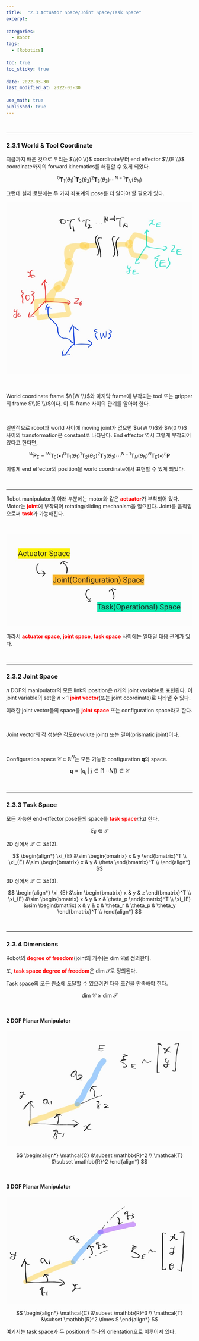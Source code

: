 ```yaml
---
title:  "2.3 Actuator Space/Joint Space/Task Space"
excerpt: 

categories:
  - Robot
tags:
  - [Robotics]

toc: true
toc_sticky: true
 
date: 2022-03-30
last_modified_at: 2022-03-30

use_math: true
published: true
---
```


<br>

***

### 2.3.1 World & Tool Coordinate

지금까지 배운 것으로 우리는 $\\{0 \\}$ coordinate부터 end effector $\\{E \\}$ coordinate까지의 forward kinematics를 해결할 수 있게 되었다.

$$
{}^{0}\mathbf{T}_1(\theta_1) {}^{1}\mathbf{T}_2(\theta_2){}{}^{2}\mathbf{T}_3(\theta_3) \cdots {}^{N-1}\mathbf{T}_N(\theta_N)
$$

그런데 실제 로봇에는 두 가지 좌표계의 pose를 더 알아야 할 필요가 있다.

<p align="center"><img src="/assets/image/robotics/ch2/2.14.jpg" width="" height="" title="" alt=""><br/></p>

<br>

World coordinate frame $\\{W \\}$와 마지막 frame에 부착되는 tool 또는 gripper의 frame $\\{E \\}$이다. 이 두 frame 사이의 관계를 알아야 한다.

<br>

일반적으로 robot과 world 사이에 moving joint가 없으면 $\\{W \\}$와 $\\{0 \\}$ 사이의 transformation은 constant로 나타난다. End effector 역시 그렇게 부착되어 있다고 한다면,

$$
{}^{W}\mathbf{P}_E = {}^{W}\mathbf{T}_0(\bullet){}^{0}\mathbf{T}_1(\theta_1){}^{1}\mathbf{T}_2(\theta_2){}^{2}\mathbf{T}_3(\theta_3) \cdots {}^{N-1}\mathbf{T}_N(\theta_N){}^{N}\mathbf{T}_E(\bullet){}^{E}\mathbf{P}
$$

이렇게 end effector의 position을 world coordinate에서 표현할 수 있게 되었다.

<br>

***

Robot manipulator의 아래 부분에는 motor와 같은 <span style="color:red">**actuator**</span>가 부착되어 있다. Motor는 <span style="color:red">**joint**</span>에 부착되어 rotating/sliding mechanism을 일으킨다. Joint를 움직임으로써 <span style="color:red">**task**</span>가 가능해진다.

<br>

<p align="center"><img src="/assets/image/robotics/ch2/2.15.jpg" width="" height="" title="" alt=""><br/></p>

따라서 <span style="color:red">**actuator space**</span>, <span style="color:red">**joint space**</span>, <span style="color:red">**task space**</span> 사이에는 일대일 대응 관계가 있다.

<br>

***

### 2.3.2 Joint Space

$n$ DOF의 manipulator의 모든 link의 position은 $n$개의 joint variable로 표현된다. 이 joint variable의 set을 $n \times 1$ <span style="color:red">**joint vector**</span>(또는 joint coordinate)로 나타낼 수 있다.

이러한 joint vector들의 space를 <span style="color:red">**joint space**</span> 또는 configuration space라고 한다.

<br>

Joint vector의 각 성분은 각도(revolute joint) 또는 길이(prismatic joint)이다.

<br>

Configuration space $\mathcal{C} \subset \mathbb{R}^N$는 모든 가능한 configuration $\mathbf{q}$의 space.

$$
\mathbf{q} = \{q_j \ |\ j \in [1 \cdots N] \} \in \mathcal{C}
$$

<br>

***

### 2.3.3 Task Space

모든 가능한 end-effector pose들의 space를 <span style="color:red">**task space**</span>라고 한다.

$$
\xi_{E} \in \mathcal{T}
$$

2D 상에서 $\mathcal{T} \subset SE(2)$.

$$
\begin{align*}
\xi_{E} &\sim \begin{bmatrix}
x & y
\end{bmatrix}^T \\
\xi_{E} &\sim \begin{bmatrix}
x & y & \theta
\end{bmatrix}^T \\
\end{align*}
$$

3D 상에서 $\mathcal{T} \subset SE(3)$.

$$
\begin{align*}
\xi_{E} &\sim \begin{bmatrix}
x & y & z
\end{bmatrix}^T \\
\xi_{E} &\sim \begin{bmatrix}
x & y & z & \theta_p
\end{bmatrix}^T \\
\xi_{E} &\sim \begin{bmatrix}
x & y & z & \theta_r & \theta_p & \theta_y
\end{bmatrix}^T \\
\end{align*}
$$

<br>

***

### 2.3.4 Dimensions

Robot의 <span style="color:red">**degree of freedom**</span>(joint의 개수)는 $\textrm{dim} \ \mathcal{C}$로 정의한다.

또, <span style="color:red">**task space degree of freedom**</span>은 $\textrm{dim} \ \mathcal{T}$로 정의된다.

Task space의 모든 원소에 도달할 수 있으려면 다음 조건을 만족해야 한다.

$$
\textrm{dim} \ \mathcal{C} \geq \textrm{dim} \ \mathcal{T}
$$

<br>

#### 2 DOF Planar Manipulator

<p align="center"><img src="/assets/image/robotics/ch2/2.16.jpg" width="" height="" title="" alt=""><br/></p>

$$
\begin{align*}
\mathcal{C} &\subset \mathbb{R}^2 \\
\mathcal{T} &\subset \mathbb{R}^2
\end{align*}
$$

<br>

#### 3 DOF Planar Manipulator

<p align="center"><img src="/assets/image/robotics/ch2/2.17.jpg" width="" height="" title="" alt=""><br/></p>

$$
\begin{align*}
\mathcal{C} &\subset \mathbb{R}^3 \\
\mathcal{T} &\subset \mathbb{R}^2 \times S
\end{align*}
$$

여기서는 task space가 두 position과 하나의 orientation으로 이루어져 있다.